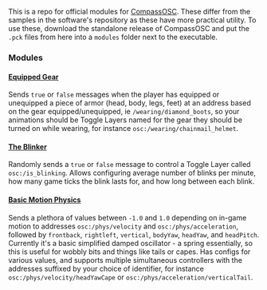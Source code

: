 This is a repo for official modules for [CompassOSC](https://github.com/Topodic/CompassOSC). These differ from the samples in the software's repository as these have more practical utility. To use these, download the standalone release of CompassOSC and put the `.pck` files from here into a `modules` folder next to the executable.

### Modules

#### [Equipped Gear](https://github.com/Topodic/CompassOSC-Modules/raw/master/pcks/EquippedGear.pck)

Sends `true` or `false` messages when the player has equipped or unequipped a piece of armor (head, body, legs, feet) at an address based on the gear equipped/unequipped, ie `/wearing/diamond_boots`, so your animations should be Toggle Layers named for the gear they should be turned on while wearing, for instance `osc:/wearing/chainmail_helmet`.

#### [The Blinker](https://github.com/Topodic/CompassOSC-Modules/raw/master/pcks/TheBlinker.pck)

Randomly sends a `true` or `false` message to control a Toggle Layer called `osc:/is_blinking`. Allows configuring average number of blinks per minute, how many game ticks the blink lasts for, and how long between each blink.

#### [Basic Motion Physics](https://github.com/Topodic/CompassOSC-Modules/raw/master/pcks/BasicMotionPhysics.pck)

Sends a plethora of values between `-1.0` and `1.0` depending on in-game motion to addresses `osc:/phys/velocity` and `osc:/phys/acceleration`, followed by `frontback`, `rightleft`, `vertical`, `bodyYaw`, `headYaw`, and `headPitch`. Currently it's a basic simplified damped oscillator - a spring essentially, so this is useful for wobbly bits and things like tails or capes. Has configs for various values, and supports multiple simultaneous controllers with the addresses suffixed by your choice of identifier, for instance `osc:/phys/velocity/headYawCape` or `osc:/phys/acceleration/verticalTail`.
